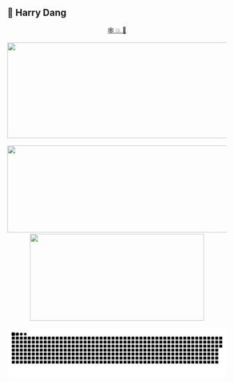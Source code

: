 ## 👨 Harry Dang

<p align="center">
    <a class="icon-link" href="https://harrylowkey.dev" target="_blank">
        <i class="fas fa-globe icon"></i> 🕸️ 
    </a>
    <a class="icon-link" href="https://www.instagram.com/coding.easily/" target="_blank">
        <i class="fab fa-instagram icon"></i> 💥
    </a>
    <a class="icon-link" href="https://www.instagram.com/coding.easily/" target="_blank">
        <i class="fab fa-instagram icon"></i> 🙉
    </a>
</p>

<p align="center">
  <img width="800" height="220" src="https://streak-stats.demolab.com?user=harrylowkey&theme=highcontrast&hide_border=true&border_radius=5&card_width=800">
</p>

<p align="center">
  <img width="600" height="200" src="https://github-readme-stats.vercel.app/api?username=harrylowkey&show_icons=true&theme=vision-friendly-dark">
  <img width="400" height="200" src="https://github-readme-stats.vercel.app/api/top-langs/?username=harrylowkey&size_weight=0.15&count_weight=0.5&layout=compact&theme=vision-friendly-dark">
</p>

<p align="center">
 <img width="1000" src="assets/github-snake.svg" alt="snake"/>
</p>
